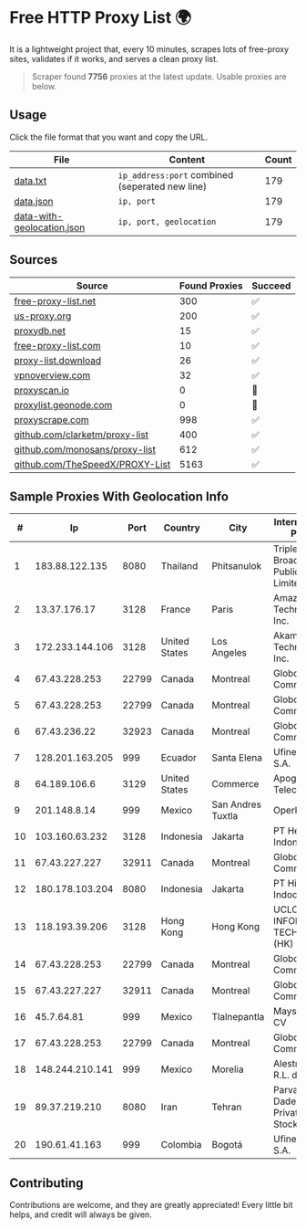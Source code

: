 
# Free HTTP Proxy List 🌍

It is a lightweight project that, every 10 minutes, scrapes lots of free-proxy sites, validates if it works, and serves a clean proxy list.


> Scraper found **7756** proxies at the latest update. Usable proxies are below.

## Usage

Click the file format that you want and copy the URL.


|File|Content|Count|
|----|-------|-----|
|[data.txt](https://raw.githubusercontent.com/themiralay/Proxy-List-World/master/data.txt)|`ip_address:port` combined (seperated new line)|179|
|[data.json](https://raw.githubusercontent.com/themiralay/Proxy-List-World/master/data.json)|`ip, port`|179|
|[data-with-geolocation.json](https://raw.githubusercontent.com/themiralay/Proxy-List-World/master/data-with-geolocation.json)|`ip, port, geolocation`|179|

## Sources

|Source|Found Proxies|Succeed|
|------|-------------|-------|
|[free-proxy-list.net](https://free-proxy-list.net)|300|✅|
|[us-proxy.org](https://www.us-proxy.org)|200|✅|
|[proxydb.net](http://proxydb.net)|15|✅|
|[free-proxy-list.com](https://free-proxy-list.com/?page=&port=&type%5B%5D=http&type%5B%5D=https&up_time=0&search=Search)|10|✅|
|[proxy-list.download](https://www.proxy-list.download/HTTP)|26|✅|
|[vpnoverview.com](https://vpnoverview.com/privacy/anonymous-browsing/free-proxy-servers)|32|✅|
|[proxyscan.io](https://www.proxyscan.io)|0|🚫|
|[proxylist.geonode.com](https://proxylist.geonode.com/api/proxy-list?limit=300&page=1&sort_by=lastChecked&sort_type=desc&protocols=http,https)|0|🚫|
|[proxyscrape.com](https://api.proxyscrape.com/v2/?request=displayproxies&protocol=http&timeout=10000&country=all&ssl=all&anonymity=all)|998|✅|
|[github.com/clarketm/proxy-list](https://raw.githubusercontent.com/clarketm/proxy-list/master/proxy-list-raw.txt)|400|✅|
|[github.com/monosans/proxy-list](https://raw.githubusercontent.com/monosans/proxy-list/main/proxies/http.txt)|612|✅|
|[github.com/TheSpeedX/PROXY-List](https://raw.githubusercontent.com/TheSpeedX/PROXY-List/master/http.txt)|5163|✅|


## Sample Proxies With Geolocation Info

|#|Ip|Port|Country|City|Internet Service Provider|
|-|--|----|-------|----|-------------------------|
|1|183.88.122.135|8080|Thailand|Phitsanulok|Triple T Broadband Public Company Limited|
|2|13.37.176.17|3128|France|Paris|Amazon Technologies Inc.|
|3|172.233.144.106|3128|United States|Los Angeles|Akamai Technologies, Inc.|
|4|67.43.228.253|22799|Canada|Montreal|GloboTech Communications|
|5|67.43.228.253|22799|Canada|Montreal|GloboTech Communications|
|6|67.43.236.22|32923|Canada|Montreal|GloboTech Communications|
|7|128.201.163.205|999|Ecuador|Santa Elena|Ufinet Panama S.A.|
|8|64.189.106.6|3129|United States|Commerce|Apogee Telecom Inc.|
|9|201.148.8.14|999|Mexico|San Andres Tuxtla|Operbes|
|10|103.160.63.232|3128|Indonesia|Jakarta|PT Herza Digital Indonesia|
|11|67.43.227.227|32911|Canada|Montreal|GloboTech Communications|
|12|180.178.103.204|8080|Indonesia|Jakarta|PT Hipernet Indodata|
|13|118.193.39.206|3128|Hong Kong|Hong Kong|UCLOUD INFORMATION TECHNOLOGY (HK) LIMITED|
|14|67.43.228.253|22799|Canada|Montreal|GloboTech Communications|
|15|67.43.227.227|32911|Canada|Montreal|GloboTech Communications|
|16|45.7.64.81|999|Mexico|Tlalnepantla|Maysnet SA De CV|
|17|67.43.228.253|22799|Canada|Montreal|GloboTech Communications|
|18|148.244.210.141|999|Mexico|Morelia|Alestra, S. de R.L. de C.V.|
|19|89.37.219.210|8080|Iran|Tehran|Parvaresh Dadeha Co. Private Joint Stock|
|20|190.61.41.163|999|Colombia|Bogotá|Ufinet Panama S.A.|



## Contributing

Contributions are welcome, and they are greatly appreciated! Every
little bit helps, and credit will always be given.

